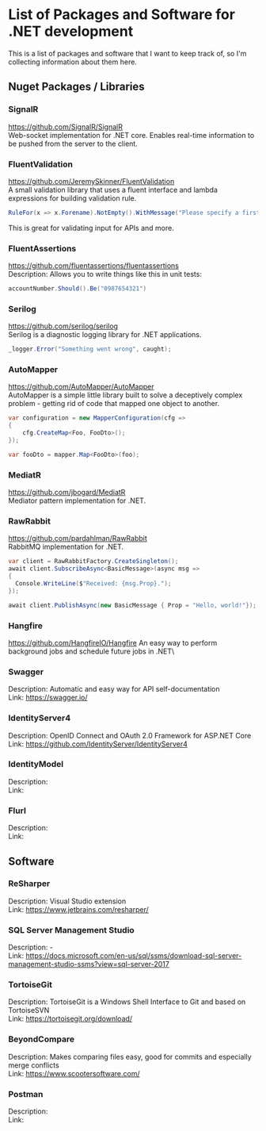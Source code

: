 # List of Packages and Software for .NET development
This is a list of packages and software that I want to keep track of, so I'm collecting information about them here.

## Nuget Packages / Libraries
### SignalR
https://github.com/SignalR/SignalR \
Web-socket implementation for .NET core. Enables real-time information to be pushed from the server to the client.


### FluentValidation
https://github.com/JeremySkinner/FluentValidation \
A small validation library that uses a fluent interface and lambda expressions for building validation rule.
```csharp
RuleFor(x => x.Forename).NotEmpty().WithMessage("Please specify a first name");
```
This is great for validating input for APIs and more.

### FluentAssertions
https://github.com/fluentassertions/fluentassertions \
Description: Allows you to write things like this in unit tests:
```csharp
accountNumber.Should().Be("0987654321")
```

### Serilog
https://github.com/serilog/serilog \
Serilog is a diagnostic logging library for .NET applications.
```csharp
_logger.Error("Something went wrong", caught);
```

### AutoMapper
https://github.com/AutoMapper/AutoMapper \
AutoMapper is a simple little library built to solve a deceptively complex problem - getting rid of code that mapped one object to another.
```csharp
var configuration = new MapperConfiguration(cfg => 
{
    cfg.CreateMap<Foo, FooDto>();
});

var fooDto = mapper.Map<FooDto>(foo);
```

### MediatR
https://github.com/jbogard/MediatR \
Mediator pattern implementation for .NET.

### RawRabbit
https://github.com/pardahlman/RawRabbit \
RabbitMQ implementation for .NET.
```csharp
var client = RawRabbitFactory.CreateSingleton();
await client.SubscribeAsync<BasicMessage>(async msg =>
{
  Console.WriteLine($"Received: {msg.Prop}.");
});

await client.PublishAsync(new BasicMessage { Prop = "Hello, world!"});
```

### Hangfire
https://github.com/HangfireIO/Hangfire
An easy way to perform background jobs and schedule future jobs in .NET\ 


### Swagger
Description: Automatic and easy way for API self-documentation\
Link: https://swagger.io/

### IdentityServer4
Description: OpenID Connect and OAuth 2.0 Framework for ASP.NET Core\
Link: https://github.com/IdentityServer/IdentityServer4

### IdentityModel
Description: \
Link:

### Flurl
Description: \
Link:

## Software
### ReSharper
Description: Visual Studio extension\
Link: https://www.jetbrains.com/resharper/

### SQL Server Management Studio
Description: - \
Link: https://docs.microsoft.com/en-us/sql/ssms/download-sql-server-management-studio-ssms?view=sql-server-2017

### TortoiseGit
Description: TortoiseGit is a Windows Shell Interface to Git and based on TortoiseSVN\
Link: https://tortoisegit.org/download/

### BeyondCompare
Description: Makes comparing files easy, good for commits and especially merge conflicts\
Link: https://www.scootersoftware.com/

### Postman
Description:\
Link:
